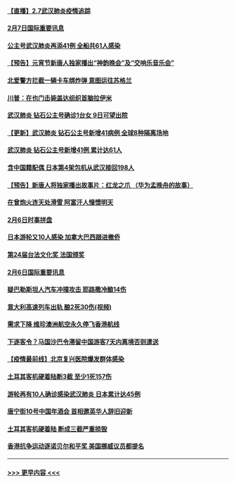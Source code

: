 #### [【直播】2.7武汉肺炎疫情追踪](../pages/prog202/a102771649.md?t=02072202) 
#### [2月7日国际重要讯息](../pages/prog202/a102771747.md?t=02072202) 
#### [公主号武汉肺炎再添41例 全船共61人感染](../pages/prog202/a102771703.md?t=02072202) 
#### [【预告】元宵节新唐人独家播出“神韵晚会”及“交响乐音乐会”](../pages/prog202/a102767674.md?t=02072202) 
#### [北爱警方拦截一辆卡车绑炸弹 意图运往苏格兰](../pages/prog202/a102771609.md?t=02072202) 
#### [川普：在也门击毙盖达组织首脑拉伊米](../pages/prog202/a102771528.md?t=02072202) 
#### [武汉肺炎 钻石公主号确诊1台女 9日可望出院](../pages/prog202/a102771518.md?t=02072202) 
#### [【更新】武汉肺炎 钻石公主号新增41病例 全球8种隔离场地](../pages/prog202/a102770740.md?t=02072202) 
#### [武汉肺炎 钻石公主号新增41例 累计达61人](../pages/prog202/a102771486.md?t=02072202) 
#### [含中国籍配偶 日本第4架包机从武汉接回198人](../pages/prog202/a102771472.md?t=02072202) 
#### [【预告】新唐人将独家播出故事片：红龙之爪 （华为孟晚舟的故事）](../pages/prog202/a102767728.md?t=02072202) 
#### [在曾炮火连天处滑雪 阿富汗人憧憬明天](../pages/prog202/a102771290.md?t=02072202) 
#### [2月6日时事拼盘](../pages/prog202/a102771225.md?t=02072202) 
#### [日本游轮又10人感染 加拿大巴西跟进撤侨](../pages/prog202/a102771084.md?t=02072202) 
#### [第24届台法文化奖 法国颁奖](../pages/prog202/a102771032.md?t=02072202) 
#### [2月6日国际重要讯息](../pages/prog202/a102770794.md?t=02072202) 
#### [疑巴勒斯坦人汽车冲撞攻击 耶路撒冷酿14伤](../pages/prog202/a102770586.md?t=02072202) 
#### [意大利高速列车出轨 酿2死30伤(视频)](../pages/prog202/a102770762.md?t=02072202) 
#### [需求下降 维珍澳洲航空永久停飞香港航线](../pages/prog202/a102770751.md?t=02072202) 
#### [下逐客令？马国沙巴令滞留中国游客7天内离境否则遣送](../pages/prog202/a102770640.md?t=02072202) 
#### [【疫情最前线】北京复兴医院爆发群体感染](../pages/prog202/a102770602.md?t=02072202) 
#### [土耳其客机硬着陆断3截 至少1死157伤](../pages/prog202/a102770508.md?t=02072202) 
#### [游轮再有10人确诊感染武汉肺炎 日本累计达45例](../pages/prog202/a102770476.md?t=02072202) 
#### [唐宁街10号中国年酒会 首相邀英华人辞旧迎新](../pages/prog202/a102770458.md?t=02072202) 
#### [土耳其客机硬着陆 断成三截严重损毁](../pages/prog202/a102770239.md?t=02072202) 
#### [香港抗争运动逐诺贝尔和平奖 美国挪威议员都提名](../pages/prog202/a102770390.md?t=02072202) 

----
#### [ >>> 更早内容 <<< ](../indexes/prog202-earlier.md)
